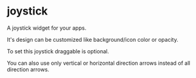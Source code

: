 # joystick

A joystick widget for your apps. 

It's design can be customized like background/icon color or opacity.

To set this joystick draggable is optional.

You can also use only vertical or horizontal direction arrows instead of all direction arrows.




